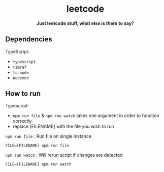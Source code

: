 <h1 align="center">leetcode</h1>
<h4 align="center">Just leetcode stuff, what else is there to say?</h4>

## Dependencies
TypeScript:
- `typescript`
- `rimraf`
- `ts-node`
- `nodemon`

## How to run
Typescript:
- `npm run file` & `npm run watch` takes one argument in order to function correctly.
- replace [FILENAME] with the file you wish to run

`npm run file` : Run file on single instance
```
FILE=[FILENAME] npm run file
```

`npm run watch` : Will rerun script if changes are detected
```
FILE=[FILENAME] npm run watch
```
